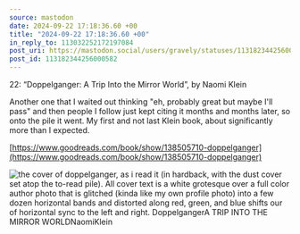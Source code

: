 ```yaml
---
source: mastodon
date: 2024-09-22 17:18:36.60 +00
title: "2024-09-22 17:18:36.60 +00"
in_reply_to: 113032252172197084
post_uri: https://mastodon.social/users/gravely/statuses/113182344256000582
post_id: 113182344256000582
---
```

22: “Doppelganger: A Trip Into the Mirror World”, by Naomi Klein

Another one that I waited out thinking "eh, probably great but maybe I'll pass" and then people I follow just kept citing it months and months later, so onto the pile it went. My first and not last Klein book, about significantly more than I expected.

[https://www.goodreads.com/book/show/138505710-doppelganger](https://www.goodreads.com/book/show/138505710-doppelganger)


![the cover of doppelganger, as i read it (in hardback, with the dust cover set atop the to-read pile). All cover text is a white grotesque over a full color author photo that is glitched (kinda like my own profile photo) into a few dozen horizontal bands and distorted along red, green, and blue shifts our of horizontal sync to the left and right. DoppelgangerA TRIP INTO THE MIRROR WORLDNaomiKlein](/images/113182343997465484.jpeg)

